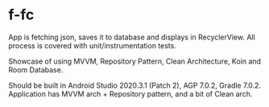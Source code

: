 # f-fc

App is fetching json, saves it to database and displays in RecyclerView.
All process is covered with unit/instrumentation tests.

Showcase of using MVVM, Repository Pattern, Clean Architecture, Koin and Room Database.

Should be built in Android Studio 2020.3.1 (Patch 2), AGP 7.0.2, Gradle 7.0.2.
Application has MVVM arch + Repository pattern, and a bit of Clean arch.
